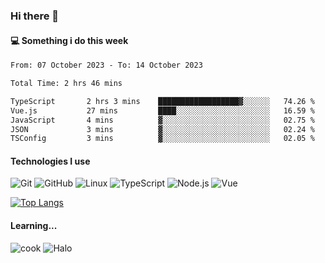 ### Hi there 👋

#### 💻 Something i do this week

<!--START_SECTION:waka-->

```txt
From: 07 October 2023 - To: 14 October 2023

Total Time: 2 hrs 46 mins

TypeScript       2 hrs 3 mins    ██████████████████▓░░░░░░   74.26 %
Vue.js           27 mins         ████░░░░░░░░░░░░░░░░░░░░░   16.59 %
JavaScript       4 mins          ▓░░░░░░░░░░░░░░░░░░░░░░░░   02.75 %
JSON             3 mins          ▓░░░░░░░░░░░░░░░░░░░░░░░░   02.24 %
TSConfig         3 mins          ▓░░░░░░░░░░░░░░░░░░░░░░░░   02.05 %
```

<!--END_SECTION:waka-->


#### Technologies I use
![Git](https://img.shields.io/badge/-Git-222222?style=flat&logo=git&logoColor=F05032)
![GitHub](https://img.shields.io/badge/-GitHub-181717?style=flat&logo=github)
![Linux](https://img.shields.io/badge/-Linux-222222?style=flat&logo=linux&logoColor=FCC624)
![TypeScript](https://img.shields.io/badge/-TypeScript-000000?style=flat&logo=typescript)
![Node.js](https://img.shields.io/badge/-Node.js-222222?style=flat&logo=node.js&logoColor=339933)
![Vue](https://img.shields.io/badge/-Vue-222222?style=flat&logo=Vue.js&logoColor=4FC08D)

[![Top Langs](https://github-readme-stats.vercel.app/api/top-langs/?username=GodlessLiu&layout=compact)](https://github.com/anuraghazra/github-readme-stats)
#### Learning...
![cook](https://img.shields.io/badge/cook-v0.0.0-yellow.svg)
![Halo](https://img.shields.io/badge/Halo-v2.9.0-blue.svg)
